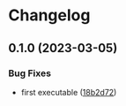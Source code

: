 # Changelog

## 0.1.0 (2023-03-05)


### Bug Fixes

* first executable ([18b2d72](https://github.com/COMBINE-lab/seq_geom_xform/commit/18b2d72aa7ce0afde891451244442bc9ba446e49))
